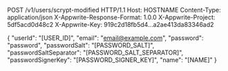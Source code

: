 POST /v1/users/scrypt-modified HTTP/1.1
Host: HOSTNAME
Content-Type: application/json
X-Appwrite-Response-Format: 1.0.0
X-Appwrite-Project: 5df5acd0d48c2
X-Appwrite-Key: 919c2d18fb5d4...a2ae413da83346ad2

{
  "userId": "[USER_ID]",
  "email": "email@example.com",
  "password": "password",
  "passwordSalt": "[PASSWORD_SALT]",
  "passwordSaltSeparator": "[PASSWORD_SALT_SEPARATOR]",
  "passwordSignerKey": "[PASSWORD_SIGNER_KEY]",
  "name": "[NAME]"
}
